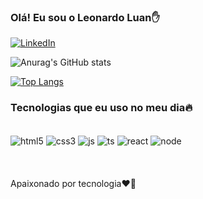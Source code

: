 ### Olá! Eu sou o Leonardo Luan✋


[![LinkedIn](https://img.shields.io/badge/LinkedIn-0077B5?style=for-the-badge&logo=linkedin&logoColor=white)](https://www.linkedin.com/in/leonardoluan/)


![Anurag's GitHub stats](https://github-readme-stats.vercel.app/api?username=Leonardodevcoder&show_icons=true&theme=dracula) 

[![Top Langs](https://github-readme-stats.vercel.app/api/top-langs/?username=Leonardodevcoder&langs_count=8)](https://github.com/anuraghazra/github-readme-stats)








### Tecnologias que eu uso no meu dia🔥
<br/>
<div style = "display: inline_block" > 
<img align="center" alt="html5" src= "https://img.shields.io/badge/HTML5-E34F26?style=for-the-badge&logo=html5&logoColor=white" />
<img align="center" alt="css3" src= "https://img.shields.io/badge/CSS3-1572B6?style=for-the-badge&logo=css3&logoColor=white">
<img align="center" alt="js" src= "https://img.shields.io/badge/JavaScript-F7DF1E?style=for-the-badge&logo=javascript&logoColor=black"/>
<img align="center" alt="ts" src= "https://img.shields.io/badge/TypeScript-007ACC?style=for-the-badge&logo=typescript&logoColor=white" />
<img align="center" alt="react" src= "https://img.shields.io/badge/React-20232A?style=for-the-badge&logo=react&logoColor=61DAF" />
<img align="center" alt="node" src= "https://img.shields.io/badge/Node.js-43853D?style=for-the-badge&logo=node.js&logoColor=white" />
<br/>
<br/>
<br/> 
<br/> 
Apaixonado por tecnologia❤️‍🔥
